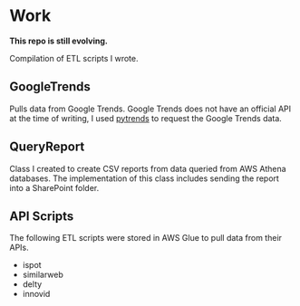 # Work

**This repo is still evolving.**

Compilation of ETL scripts I wrote.

## GoogleTrends
Pulls data from Google Trends. Google Trends does not have an official API at the time of writing, I used [pytrends](https://pypi.org/project/pytrends/) to request the Google Trends data.

## QueryReport
Class I created to create CSV reports from data queried from AWS Athena databases. The implementation of this class includes sending the report into a SharePoint folder.

## API Scripts
The following ETL scripts were stored in AWS Glue to pull data from their APIs.
- ispot
- similarweb
- delty
- innovid
